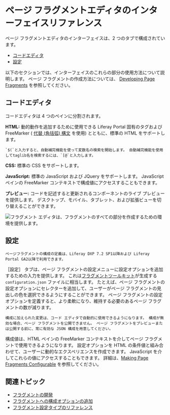# ページ フラグメントエディタのインターフェイスリファレンス

ページ フラグメントエディタのインターフェイスは、2 つのタブで構成されています。

- [コードエディタ](#code-editor)
- [設定](#configuration)

以下のセクションでは、インターフェイスのこれらの部分の使用方法について説明します。 ページ フラグメントの作成方法については、 [Developing Page Fragments](../../developing-page-fragments/developing-fragments-intro.md) を参照してください。

## コードエディタ

コードエディタは 4 つのペインに分割されます。

**HTML:** 動的動作を追加するために使用できる Liferay Portal 固有のタグおよび FreeMarker ( [代替 (角括弧) 構文](https://freemarker.apache.org/docs/dgui_misc_alternativesyntax.html) を使用) とともに、標準の HTML をサポートします。

```{tip}
`$(`と入力すると、自動補完機能を使って変数名の検索を開始します。 自動補完機能を使用してtaglib名を検索するには、`[@`と入力します。
```

**CSS:** 標準の CSS をサポートします。

**JavaScript:** 標準の JavaScript および JQuery をサポートします。 JavaScript ペインの FreeMarker コンテキストで構成値にアクセスすることもできます。

**プレビュー:** コードを記述すると更新されるコンポーネントのライブ プレビューを提供します。 デスクトップ、モバイル、タブレット、および拡張ビューを切り替えることができます。

![フラグメント エディタは、フラグメントのすべての部分を作成するための環境を提供します。](./page-fragment-editor-interface-reference/images/01.png)

## 設定

```{note}
ページフラグメントの構成の定義は、Liferay DXP 7.2 SP1以降および Liferay Portal GA2以降で利用できます。
```

［設定］ タブは、ページ フラグメントの設定メニューに設定オプションを追加するための入力を提供します。 これは[フラグメントツールキット](../../developing-page-fragments/using-the-fragments-toolkit.md)が生成する `configuration.json` ファイルに相当します。 たとえば、ページ フラグメントの設定オプションにセレクターを追加して、ユーザーがページ フラグメントの見出しの色を選択できるようにすることができます。 ページ フラグメントの設定オプションを定義すると、より柔軟になり、維持する必要のあるページ フラグメントの数が減ります。

```{note}
構成に加えられた変更は、コード エディタで自動的に使用できるようになります。 構成が無効な場合、ページ フラグメントを公開できません。 ページ フラグメントをプレビューまたは公開する前に、常に有効な JSON 構成を用意してください。
```

構成値は、HTML ペインの FreeMarker コンテキストを介してページ フラグメントで使用できるようになります。 設定オプションを HTML の条件値と組み合わせて、ユーザーに動的なエクスペリエンスを作成できます。 JavaScript を介してこれらの値にアクセスすることもできます。 詳細は、[Making Page Fragments Configurable](../../developing-page-fragments/adding-configuration-options-to-fragments.md) を参照してください。

## 関連トピック

- [フラグメントの開発](../../developing-page-fragments/developing-fragments-intro.md)
- [フラグメントへの構成オプションの追加](../../developing-page-fragments/adding-configuration-options-to-fragments.md)
- [フラグメント設定タイプのリファレンス](./fragment-configuration-types-reference.md)
